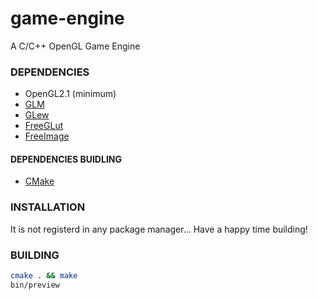 # game-engine
A C/C++ OpenGL Game Engine

### DEPENDENCIES
 - OpenGL2.1 (minimum)
 - [GLM](http://glm.g-truc.net/0.9.7/index.html)
 - [GLew](http://glew.sourceforge.net/)
 - [FreeGLut](http://freeglut.sourceforge.net/)
 - [FreeImage](http://freeimage.sourceforge.net/)
 
#### DEPENDENCIES BUIDLING
 - [CMake](https://cmake.org/)

### INSTALLATION
It is not registerd in any package manager... Have a happy time building!

### BUILDING
```bash
cmake . && make
bin/preview
```
